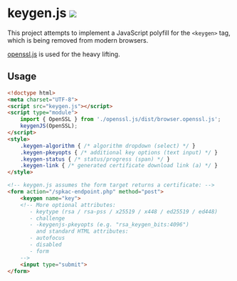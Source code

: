 keygen.js ![](https://travis-ci.org/CyberShadow/keygen.js.svg?branch=master)
============================================================================

This project attempts to implement a JavaScript polyfill for the `<keygen>` tag, which is being removed from modern browsers.

[openssl.js](https://github.com/DigitalArsenal/openssl.js) is used for the heavy lifting.


Usage
-----

```html
<!doctype html>
<meta charset="UTF-8">
<script src="keygen.js"></script>
<script type="module">
    import { OpenSSL } from './openssl.js/dist/browser.openssl.js';
    keygenJS(OpenSSL);
</script>
<style>
    .keygen-algorithm { /* algorithm dropdown (select) */ }
    .keygen-pkeyopts { /* additional key options (text input) */ }
    .keygen-status { /* status/progress (span) */ }
    .keygen-link { /* generated certificate download link (a) */ }
</style>

<!-- keygen.js assumes the form target returns a certificate: -->
<form action="/spkac-endpoint.php" method="post">
    <keygen name="key">
	<!-- More optional attributes:
	   - keytype (rsa / rsa-pss / x25519 / x448 / ed25519 / ed448)
	   - challenge
	   - -keygenjs-pkeyopts (e.g. "rsa_keygen_bits:4096")
	     and standard HTML attributes:
	   - autofocus
	   - disabled
	   - form
	-->
	<input type="submit">
</form>
```
